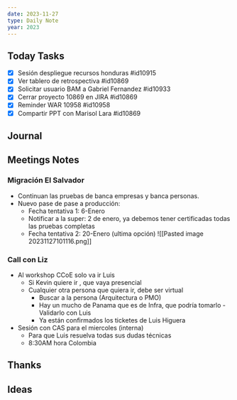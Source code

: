 ```yaml
---
date: 2023-11-27
type: Daily Note
year: 2023
---
```


## Today Tasks
- [x] Sesión despliegue recursos honduras #id10915
- [x] Ver tablero de retrospectiva #id10869 
- [x] Solicitar usuario BAM a Gabriel Fernandez #id10933 
- [x] Cerrar proyecto 10869 en JIRA #id10869 
- [x] Reminder WAR 10958 #id10958
- [x] Compartir PPT con Marisol Lara #id10869 

## Journal

## Meetings Notes
### Migración El Salvador
- Continuan las pruebas de banca empresas y banca personas. 
- Nuevo pase de pase a producción: 
	- Fecha tentativa 1: 6-Enero
	- Notificar a la super: 2 de enero, ya debemos tener certificadas todas las pruebas completas
	- Fecha tentativa 2: 20-Enero (ultima opción)
	![[Pasted image 20231127101116.png]]
	
	

### Call con Liz
 - Al workshop CCoE solo va ir Luis
	 - Si Kevin quiere ir , que vaya presencial
	 - Cualquier otra persona que quiera ir, debe ser virtual
		- Buscar a la persona (Arquitectura o PMO)
		- Hay un mucho de Panama que es de Infra, que podría tomarlo - Validarlo con Luis
		- Ya están confirmados los ticketes de Luis Higuera
- Sesión con CAS para el miercoles (interna)
	- Para que Luis resuelva todas sus dudas técnicas
	- 8:30AM hora Colombia

## Thanks

## Ideas

